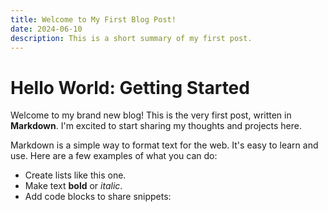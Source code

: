 ```yaml
---
title: Welcome to My First Blog Post!
date: 2024-06-10
description: This is a short summary of my first post.
---
```


# Hello World: Getting Started

Welcome to my brand new blog! This is the very first post, written in **Markdown**. I'm excited to start sharing my thoughts and projects here.

Markdown is a simple way to format text for the web. It's easy to learn and use. Here are a few examples of what you can do:

*   Create lists like this one.
*   Make text **bold** or *italic*.
*   Add code blocks to share snippets: